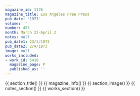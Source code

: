 ```yaml
---
magazine_id: 1176
magazine_title: Los Angeles Free Press
pub_date: '1973'
volume: ''
number: 453
month: March 23-April 2
notes: null
pub_date1: 23/3/1973
pub_date2: 2/4/1973
image: null
works_included:
- work_id: 5410
  magazine_page: P
  published_as: ''
---
```


{{ section_title() }}
{{ magazine_info() }}
{{ section_image() }}
{{ notes_section() }}
{{ works_section() }}
